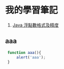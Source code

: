 # 我的學習筆記

1. [Java 浮點數格式及精度](https://leo200149.github.io/MyNotePad/example/java/floatDouble.html)


## aaa

```js
 function aaa(){
     alert('aaa');
 }
```